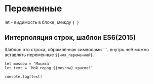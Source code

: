 # Переменные

let - видимость в блоке, между `{ }`

## Интерполяция строк, шаблон ES6(2015)
Шаблон это строка, обрамлённая символами <code>``</code>, внутрь неё можно вставлять переменные <code>${имя_переменной}</code>.

    let moscow = 'Москва'
    let text = `Мой город ${moscow} красив!`

    console.log(text)
